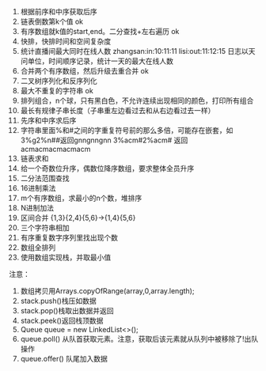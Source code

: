 1. 根据前序和中序获取后序
2. 链表倒数第k个值  ok
3. 有序数组就k值的start,end。二分查找+左右遍历 ok
4. 快排，快排时间和空间复杂度
5. 统计直播间最大同时在线人数
   zhangsan:in:10:11:11
   lisi:out:11:12:15
   日志以天问单位，时间顺序记录，统计一天的最大在线人数
6. 合并两个有序数组，然后升级去重合并 ok
7. 二叉树序列化和反序列化
8. 最大不重复的字符串  ok
9. 排列组合，n个球，只有黑白色，不允许连续出现相同的颜色，打印所有组合
10. 最长有规律子串长度（子串重左边看过去和从右边看过去一样）
11. 先序和中序求后序
12. 字符串里面%和#之间的字重复符号前的那么多倍，可能存在嵌套，如3%g2%n##返回gnngnngnn
    3%acm#2%acm# 返回 acmacmacmacmacm
13. 链表求和
14. 给一个奇数位升序，偶数位降序数组，要求整体全员升序
15. 二分法范围查找
16. 16进制乘法    
17. m个有序数组，求最小的n个数，堆排序
18. N进制加法
19. 区间合并 {1,3}{2,4}{5,6}->{1,4}{5,6}
20. 三个字符串相加
21. 有序重复数字序列里找出现个数
22. 数组全排列
23. 使用数组实现栈，并取最小值


注意：
1. 数组拷贝用Arrays.copyOfRange(array,0,array.length);
2. stack.push()栈压如数据
3. stack.pop()栈取出数据并返回
4. stack.peek()返回栈顶数据
5. Queue<TreeNode> queue = new LinkedList<>();
6. queue.poll() 从队首获取元素。注意，获取后该元素就从队列中被移除了!出队操作
7. queue.offer() 队尾加入数据
    